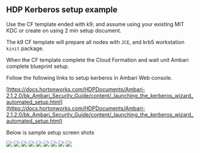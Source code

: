 ## HDP Kerberos setup example

Use the CF template ended with k9;  and assume using your existing MIT KDC or create on using 2 min setup document.

The k9 CF template will prepare all nodes with ``JCE``, and krb5 workstation ``kinit`` package.

When the CF template complete the Cloud Formation and wait unit Ambari complete blueprint setup.

Follow the following links to setup kerberos in Ambari Web console.

  [https://docs.hortonworks.com/HDPDocuments/Ambari-2.1.2.0/bk_Ambari_Security_Guide/content/_launching_the_kerberos_wizard_automated_setup.html](https://docs.hortonworks.com/HDPDocuments/Ambari-2.1.2.0/bk_Ambari_Security_Guide/content/_launching_the_kerberos_wizard_automated_setup.html)


Below is sample setup screen shots

![](images/kerberos-hdp-01.PNG)
![](images/kerberos-hdp-02.PNG)
![](images/kerberos-hdp-03.PNG)
![](images/kerberos-hdp-04.PNG)
![](images/kerberos-hdp-06.PNG)
![](images/kerberos-hdp-07.PNG)
![](images/kerberos-hdp-08.PNG)
![](images/kerberos-hdp-09.PNG)
![](images/kerberos-hdp-10.PNG)








